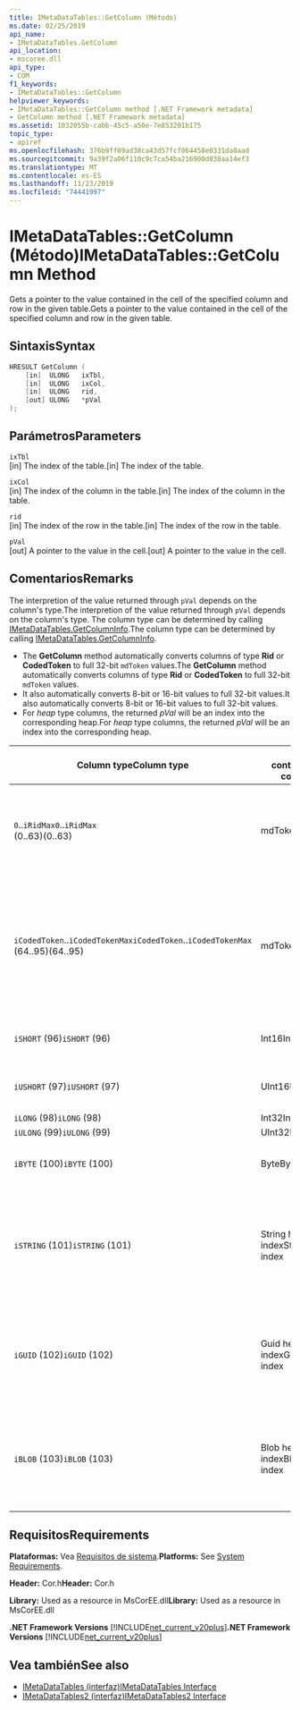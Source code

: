 ```yaml
---
title: IMetaDataTables::GetColumn (Método)
ms.date: 02/25/2019
api_name:
- IMetaDataTables.GetColumn
api_location:
- mscoree.dll
api_type:
- COM
f1_keywords:
- IMetaDataTables::GetColumn
helpviewer_keywords:
- IMetaDataTables::GetColumn method [.NET Framework metadata]
- GetColumn method [.NET Framework metadata]
ms.assetid: 1032055b-cabb-45c5-a50e-7e853201b175
topic_type:
- apiref
ms.openlocfilehash: 376b9ff09ad38ca43d57fcf064458e0331da8aad
ms.sourcegitcommit: 9a39f2a06f110c9c7ca54ba216900d038aa14ef3
ms.translationtype: MT
ms.contentlocale: es-ES
ms.lasthandoff: 11/23/2019
ms.locfileid: "74441997"
---
```

# <a name="imetadatatablesgetcolumn-method"></a><span data-ttu-id="cae9d-102">IMetaDataTables::GetColumn (Método)</span><span class="sxs-lookup"><span data-stu-id="cae9d-102">IMetaDataTables::GetColumn Method</span></span>
<span data-ttu-id="cae9d-103">Gets a pointer to the value contained in the cell of the specified column and row in the given table.</span><span class="sxs-lookup"><span data-stu-id="cae9d-103">Gets a pointer to the value contained in the cell of the specified column and row in the given table.</span></span>  
  
## <a name="syntax"></a><span data-ttu-id="cae9d-104">Sintaxis</span><span class="sxs-lookup"><span data-stu-id="cae9d-104">Syntax</span></span>  
  
```cpp  
HRESULT GetColumn (   
    [in]  ULONG   ixTbl,  
    [in]  ULONG   ixCol,  
    [in]  ULONG   rid,  
    [out] ULONG   *pVal  
);  
```  
  
## <a name="parameters"></a><span data-ttu-id="cae9d-105">Parámetros</span><span class="sxs-lookup"><span data-stu-id="cae9d-105">Parameters</span></span>

 `ixTbl`  
 <span data-ttu-id="cae9d-106">[in] The index of the table.</span><span class="sxs-lookup"><span data-stu-id="cae9d-106">[in] The index of the table.</span></span>  
  
 `ixCol`  
 <span data-ttu-id="cae9d-107">[in] The index of the column in the table.</span><span class="sxs-lookup"><span data-stu-id="cae9d-107">[in] The index of the column in the table.</span></span>  
  
 `rid`  
 <span data-ttu-id="cae9d-108">[in] The index of the row in the table.</span><span class="sxs-lookup"><span data-stu-id="cae9d-108">[in] The index of the row in the table.</span></span>  
  
 `pVal`  
 <span data-ttu-id="cae9d-109">[out] A pointer to the value in the cell.</span><span class="sxs-lookup"><span data-stu-id="cae9d-109">[out] A pointer to the value in the cell.</span></span>  
 
## <a name="remarks"></a><span data-ttu-id="cae9d-110">Comentarios</span><span class="sxs-lookup"><span data-stu-id="cae9d-110">Remarks</span></span>

<span data-ttu-id="cae9d-111">The interpretion of the value returned through `pVal` depends on the column's type.</span><span class="sxs-lookup"><span data-stu-id="cae9d-111">The interpretion of the value returned through `pVal` depends on the column's type.</span></span> <span data-ttu-id="cae9d-112">The column type can be determined by calling [IMetaDataTables.GetColumnInfo](imetadatatables-getcolumninfo-method.md).</span><span class="sxs-lookup"><span data-stu-id="cae9d-112">The column type can be determined by calling [IMetaDataTables.GetColumnInfo](imetadatatables-getcolumninfo-method.md).</span></span>

- <span data-ttu-id="cae9d-113">The **GetColumn** method automatically converts columns of type **Rid** or **CodedToken** to full 32-bit `mdToken` values.</span><span class="sxs-lookup"><span data-stu-id="cae9d-113">The **GetColumn** method automatically converts columns of type **Rid** or **CodedToken** to full 32-bit `mdToken` values.</span></span>
- <span data-ttu-id="cae9d-114">It also automatically converts 8-bit or 16-bit values to full 32-bit values.</span><span class="sxs-lookup"><span data-stu-id="cae9d-114">It also automatically converts 8-bit or 16-bit values to full 32-bit values.</span></span> 
- <span data-ttu-id="cae9d-115">For *heap* type columns, the returned *pVal* will be an index into the corresponding heap.</span><span class="sxs-lookup"><span data-stu-id="cae9d-115">For *heap* type columns, the returned *pVal* will be an index into the corresponding heap.</span></span>

| <span data-ttu-id="cae9d-116">Column type</span><span class="sxs-lookup"><span data-stu-id="cae9d-116">Column type</span></span>              | <span data-ttu-id="cae9d-117">pVal contains</span><span class="sxs-lookup"><span data-stu-id="cae9d-117">pVal contains</span></span> | <span data-ttu-id="cae9d-118">Comentario</span><span class="sxs-lookup"><span data-stu-id="cae9d-118">Comment</span></span>                          |
|--------------------------|---------------|-----------------------------------|
| <span data-ttu-id="cae9d-119">`0`..`iRidMax`</span><span class="sxs-lookup"><span data-stu-id="cae9d-119">`0`..`iRidMax`</span></span><br><span data-ttu-id="cae9d-120">(0..63)</span><span class="sxs-lookup"><span data-stu-id="cae9d-120">(0..63)</span></span>  | <span data-ttu-id="cae9d-121">mdToken</span><span class="sxs-lookup"><span data-stu-id="cae9d-121">mdToken</span></span>     | <span data-ttu-id="cae9d-122">*pVal* will contain a full Token.</span><span class="sxs-lookup"><span data-stu-id="cae9d-122">*pVal* will contain a full Token.</span></span> <span data-ttu-id="cae9d-123">The function automatically converts the Rid into a full token.</span><span class="sxs-lookup"><span data-stu-id="cae9d-123">The function automatically converts the Rid into a full token.</span></span> |
| <span data-ttu-id="cae9d-124">`iCodedToken`..`iCodedTokenMax`</span><span class="sxs-lookup"><span data-stu-id="cae9d-124">`iCodedToken`..`iCodedTokenMax`</span></span><br><span data-ttu-id="cae9d-125">(64..95)</span><span class="sxs-lookup"><span data-stu-id="cae9d-125">(64..95)</span></span> | <span data-ttu-id="cae9d-126">mdToken</span><span class="sxs-lookup"><span data-stu-id="cae9d-126">mdToken</span></span> | <span data-ttu-id="cae9d-127">Upon return, *pVal* will contain a full Token.</span><span class="sxs-lookup"><span data-stu-id="cae9d-127">Upon return, *pVal* will contain a full Token.</span></span> <span data-ttu-id="cae9d-128">The function automatically decompresses the CodedToken into a full token.</span><span class="sxs-lookup"><span data-stu-id="cae9d-128">The function automatically decompresses the CodedToken into a full token.</span></span> |
| <span data-ttu-id="cae9d-129">`iSHORT` (96)</span><span class="sxs-lookup"><span data-stu-id="cae9d-129">`iSHORT` (96)</span></span>            | <span data-ttu-id="cae9d-130">Int16</span><span class="sxs-lookup"><span data-stu-id="cae9d-130">Int16</span></span>         | <span data-ttu-id="cae9d-131">Automatically sign-extended to 32-bit.</span><span class="sxs-lookup"><span data-stu-id="cae9d-131">Automatically sign-extended to 32-bit.</span></span>  |
| <span data-ttu-id="cae9d-132">`iUSHORT` (97)</span><span class="sxs-lookup"><span data-stu-id="cae9d-132">`iUSHORT` (97)</span></span>           | <span data-ttu-id="cae9d-133">UInt16</span><span class="sxs-lookup"><span data-stu-id="cae9d-133">UInt16</span></span>        | <span data-ttu-id="cae9d-134">Automatically sign-extended to 32-bit.</span><span class="sxs-lookup"><span data-stu-id="cae9d-134">Automatically sign-extended to 32-bit.</span></span>  |
| <span data-ttu-id="cae9d-135">`iLONG` (98)</span><span class="sxs-lookup"><span data-stu-id="cae9d-135">`iLONG` (98)</span></span>             | <span data-ttu-id="cae9d-136">Int32</span><span class="sxs-lookup"><span data-stu-id="cae9d-136">Int32</span></span>         |                                        | 
| <span data-ttu-id="cae9d-137">`iULONG` (99)</span><span class="sxs-lookup"><span data-stu-id="cae9d-137">`iULONG` (99)</span></span>            | <span data-ttu-id="cae9d-138">UInt32</span><span class="sxs-lookup"><span data-stu-id="cae9d-138">UInt32</span></span>        |                                        |
| <span data-ttu-id="cae9d-139">`iBYTE` (100)</span><span class="sxs-lookup"><span data-stu-id="cae9d-139">`iBYTE` (100)</span></span>            | <span data-ttu-id="cae9d-140">Byte</span><span class="sxs-lookup"><span data-stu-id="cae9d-140">Byte</span></span>          | <span data-ttu-id="cae9d-141">Automatically sign-extended to 32-bit.</span><span class="sxs-lookup"><span data-stu-id="cae9d-141">Automatically sign-extended to 32-bit.</span></span>  |
| <span data-ttu-id="cae9d-142">`iSTRING` (101)</span><span class="sxs-lookup"><span data-stu-id="cae9d-142">`iSTRING` (101)</span></span>          | <span data-ttu-id="cae9d-143">String heap index</span><span class="sxs-lookup"><span data-stu-id="cae9d-143">String heap index</span></span> | <span data-ttu-id="cae9d-144">*pVal* is an index into the String heap.</span><span class="sxs-lookup"><span data-stu-id="cae9d-144">*pVal* is an index into the String heap.</span></span> <span data-ttu-id="cae9d-145">Use [IMetadataTables::GetString](imetadatatables-getstring-method.md) to get the actual column String value.</span><span class="sxs-lookup"><span data-stu-id="cae9d-145">Use [IMetadataTables::GetString](imetadatatables-getstring-method.md) to get the actual column String value.</span></span> |
| <span data-ttu-id="cae9d-146">`iGUID` (102)</span><span class="sxs-lookup"><span data-stu-id="cae9d-146">`iGUID` (102)</span></span>            | <span data-ttu-id="cae9d-147">Guid heap index</span><span class="sxs-lookup"><span data-stu-id="cae9d-147">Guid heap index</span></span> | <span data-ttu-id="cae9d-148">*pVal* is an index into the Guid heap.</span><span class="sxs-lookup"><span data-stu-id="cae9d-148">*pVal* is an index into the Guid heap.</span></span> <span data-ttu-id="cae9d-149">Use [IMetadataTables::GetGuid](imetadatatables-getguid-method.md) to get the actual column Guid value.</span><span class="sxs-lookup"><span data-stu-id="cae9d-149">Use [IMetadataTables::GetGuid](imetadatatables-getguid-method.md) to get the actual column Guid value.</span></span> |
| <span data-ttu-id="cae9d-150">`iBLOB` (103)</span><span class="sxs-lookup"><span data-stu-id="cae9d-150">`iBLOB` (103)</span></span>            | <span data-ttu-id="cae9d-151">Blob heap index</span><span class="sxs-lookup"><span data-stu-id="cae9d-151">Blob heap index</span></span> | <span data-ttu-id="cae9d-152">*pVal* is an index into the Blob heap.</span><span class="sxs-lookup"><span data-stu-id="cae9d-152">*pVal* is an index into the Blob heap.</span></span> <span data-ttu-id="cae9d-153">Use [IMetadataTables::GetBlob](imetadatatables-getblob-method.md) to get the actual column Blob value.</span><span class="sxs-lookup"><span data-stu-id="cae9d-153">Use [IMetadataTables::GetBlob](imetadatatables-getblob-method.md) to get the actual column Blob value.</span></span> |
  
## <a name="requirements"></a><span data-ttu-id="cae9d-154">Requisitos</span><span class="sxs-lookup"><span data-stu-id="cae9d-154">Requirements</span></span>  
 <span data-ttu-id="cae9d-155">**Plataformas:** Vea [Requisitos de sistema](../../../../docs/framework/get-started/system-requirements.md).</span><span class="sxs-lookup"><span data-stu-id="cae9d-155">**Platforms:** See [System Requirements](../../../../docs/framework/get-started/system-requirements.md).</span></span>  
  
 <span data-ttu-id="cae9d-156">**Header:** Cor.h</span><span class="sxs-lookup"><span data-stu-id="cae9d-156">**Header:** Cor.h</span></span>  
  
 <span data-ttu-id="cae9d-157">**Library:** Used as a resource in MsCorEE.dll</span><span class="sxs-lookup"><span data-stu-id="cae9d-157">**Library:** Used as a resource in MsCorEE.dll</span></span>  
  
 <span data-ttu-id="cae9d-158">**.NET Framework Versions** [!INCLUDE[net_current_v20plus](../../../../includes/net-current-v20plus-md.md)]</span><span class="sxs-lookup"><span data-stu-id="cae9d-158">**.NET Framework Versions** [!INCLUDE[net_current_v20plus](../../../../includes/net-current-v20plus-md.md)]</span></span>  
  
## <a name="see-also"></a><span data-ttu-id="cae9d-159">Vea también</span><span class="sxs-lookup"><span data-stu-id="cae9d-159">See also</span></span>

- [<span data-ttu-id="cae9d-160">IMetaDataTables (interfaz)</span><span class="sxs-lookup"><span data-stu-id="cae9d-160">IMetaDataTables Interface</span></span>](../../../../docs/framework/unmanaged-api/metadata/imetadatatables-interface.md)
- [<span data-ttu-id="cae9d-161">IMetaDataTables2 (interfaz)</span><span class="sxs-lookup"><span data-stu-id="cae9d-161">IMetaDataTables2 Interface</span></span>](../../../../docs/framework/unmanaged-api/metadata/imetadatatables2-interface.md)
